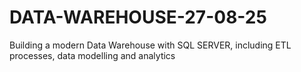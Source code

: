 # DATA-WAREHOUSE-27-08-25
Building a modern Data Warehouse with SQL SERVER, including ETL processes, data modelling and analytics

